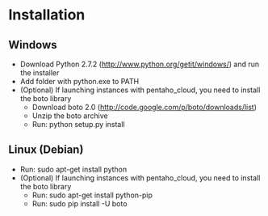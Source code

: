 Installation
==============

Windows
-------

* Download Python 2.7.2 (http://www.python.org/getit/windows/) and run the installer
* Add folder with python.exe to PATH
* (Optional) If launching instances with pentaho_cloud, you need to install the boto library
    * Download boto 2.0 (http://code.google.com/p/boto/downloads/list)
    * Unzip the boto archive
    * Run: python setup.py install

Linux (Debian)
--------------

* Run: sudo apt-get install python
* (Optional) If launching instances with pentaho_cloud, you need to install the boto library
    * Run: sudo apt-get install python-pip
    * Run: sudo pip install -U boto
